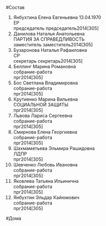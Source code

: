 #Состав  
1. Янбухтина Елена Евгеньевна 13.04.1970  
    ЕР  
    председатель председатель2014[305]  
2. Данилова Наталья Анатольевна  
    ПАРТИЯ ЗА СПРАВЕДЛИВОСТЬ  
    заместитель заместитель2014[305]  
3. Бузаронова Наталья Рафаиловна  
    СР  
    секретарь секретарь2014[305]  
4. Беллинг Марина Романовна  
    собрание-работа  
    прг2014[305]  
5. Бос Светлана Владимировна  
    собрание-работа  
    прг2014[305]  
6. Крутиенко Марина Вильевна  
    СОЦИАЛЬНОЙ ЗАЩИТЫ  
    прг2014[305]  
7. Львова Лариса Сергеевна  
    собрание-работа  
    прг2014[305]  
8. Смирнова Елена Георгиевна  
    собрание-работа  
    прг2014[305]  
9. Шахмаметьева Эльмира Рашидовна  
    ЛДПР  
    прг2014[305]  
10. Шевченко Любовь Ивановна  
    собрание-работа  
    прг2014[305]  
11. Яковлева Татьяна Ильинична  
    собрание-работа  
    прг2014[305]  
12. Янбухтин Эльдар Кайюмович  
    собрание-работа  
    прг2014[305]  
  
#Дома  
